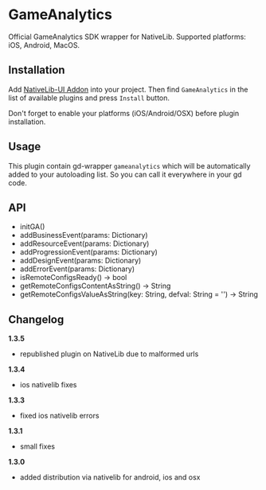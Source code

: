# GameAnalytics

Official GameAnalytics SDK wrapper for NativeLib. Supported platforms: iOS, Android, MacOS.

## Installation

Add [NativeLib-UI Addon](https://godotengine.org/asset-library/asset/824) into your project. Then find `GameAnalytics` in the list of available plugins and press `Install` button.

Don't forget to enable your platforms (iOS/Android/OSX) before plugin installation.

## Usage

This plugin contain gd-wrapper `gameanalytics` which will be automatically added to your autoloading list. So you can call it everywhere in your gd code.

## API

- initGA()
- addBusinessEvent(params: Dictionary)
- addResourceEvent(params: Dictionary)
- addProgressionEvent(params: Dictionary)
- addDesignEvent(params: Dictionary)
- addErrorEvent(params: Dictionary)
- isRemoteConfigsReady() -> bool
- getRemoteConfigsContentAsString() -> String
- getRemoteConfigsValueAsString(key: String, defval: String = '') -> String

Changelog
---------
<!--(CHANGELOG_TOP)-->
**1.3.5**
* republished plugin on NativeLib due to malformed urls

**1.3.4**
* ios nativelib fixes

**1.3.3**
* fixed ios nativelib errors

**1.3.1**
* small fixes

**1.3.0**
* added distribution via nativelib for android, ios and osx


